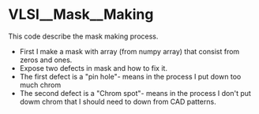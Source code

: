 # VLSI__Mask__Making
This code describe the mask making process.
- First I make a mask with array (from numpy array) that consist from zeros and ones.
- Expose two defects in mask and how to fix it.
- The first defect is a "pin hole"- means in the process I put down too much chrom
- The second defect is a "Chrom spot"- means in the process I don't put dowm chrom that I should need to down from CAD patterns.
